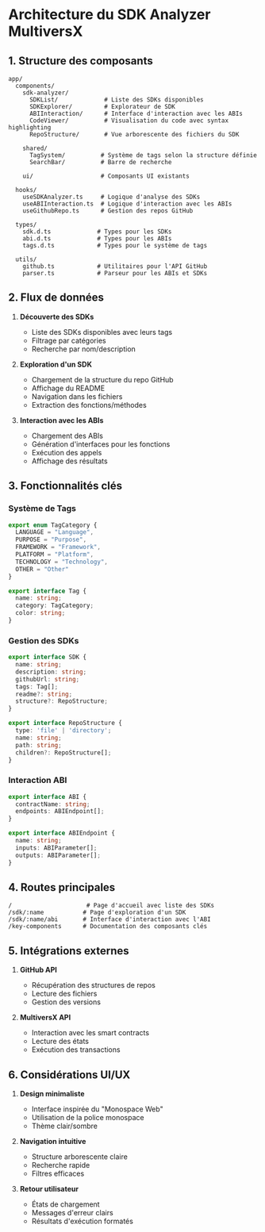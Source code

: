 # Architecture du SDK Analyzer MultiversX

## 1. Structure des composants

```
app/
  components/
    sdk-analyzer/
      SDKList/             # Liste des SDKs disponibles
      SDKExplorer/         # Explorateur de SDK
      ABIInteraction/      # Interface d'interaction avec les ABIs
      CodeViewer/          # Visualisation du code avec syntax highlighting
      RepoStructure/       # Vue arborescente des fichiers du SDK
      
    shared/
      TagSystem/          # Système de tags selon la structure définie
      SearchBar/          # Barre de recherche
      
    ui/                   # Composants UI existants
      
  hooks/
    useSDKAnalyzer.ts     # Logique d'analyse des SDKs
    useABIInteraction.ts  # Logique d'interaction avec les ABIs
    useGithubRepo.ts      # Gestion des repos GitHub
    
  types/
    sdk.d.ts             # Types pour les SDKs
    abi.d.ts             # Types pour les ABIs
    tags.d.ts            # Types pour le système de tags

  utils/
    github.ts            # Utilitaires pour l'API GitHub
    parser.ts            # Parseur pour les ABIs et SDKs
```

## 2. Flux de données

1. **Découverte des SDKs**
   - Liste des SDKs disponibles avec leurs tags
   - Filtrage par catégories
   - Recherche par nom/description

2. **Exploration d'un SDK**
   - Chargement de la structure du repo GitHub
   - Affichage du README
   - Navigation dans les fichiers
   - Extraction des fonctions/méthodes

3. **Interaction avec les ABIs**
   - Chargement des ABIs
   - Génération d'interfaces pour les fonctions
   - Exécution des appels
   - Affichage des résultats

## 3. Fonctionnalités clés

### Système de Tags
```typescript
export enum TagCategory {
  LANGUAGE = "Language",
  PURPOSE = "Purpose", 
  FRAMEWORK = "Framework",
  PLATFORM = "Platform",
  TECHNOLOGY = "Technology",
  OTHER = "Other"
}

export interface Tag {
  name: string;
  category: TagCategory;
  color: string;
}
```

### Gestion des SDKs
```typescript
export interface SDK {
  name: string;
  description: string;
  githubUrl: string;
  tags: Tag[];
  readme?: string;
  structure?: RepoStructure;
}

export interface RepoStructure {
  type: 'file' | 'directory';
  name: string;
  path: string;
  children?: RepoStructure[];
}
```

### Interaction ABI
```typescript
export interface ABI {
  contractName: string;
  endpoints: ABIEndpoint[];
}

export interface ABIEndpoint {
  name: string;
  inputs: ABIParameter[];
  outputs: ABIParameter[];
}
```

## 4. Routes principales

```
/                     # Page d'accueil avec liste des SDKs
/sdk/:name           # Page d'exploration d'un SDK
/sdk/:name/abi       # Interface d'interaction avec l'ABI
/key-components      # Documentation des composants clés
```

## 5. Intégrations externes

1. **GitHub API**
   - Récupération des structures de repos
   - Lecture des fichiers
   - Gestion des versions

2. **MultiversX API**
   - Interaction avec les smart contracts
   - Lecture des états
   - Exécution des transactions

## 6. Considérations UI/UX

1. **Design minimaliste**
   - Interface inspirée du "Monospace Web"
   - Utilisation de la police monospace
   - Thème clair/sombre

2. **Navigation intuitive**
   - Structure arborescente claire
   - Recherche rapide
   - Filtres efficaces

3. **Retour utilisateur**
   - États de chargement
   - Messages d'erreur clairs
   - Résultats d'exécution formatés 